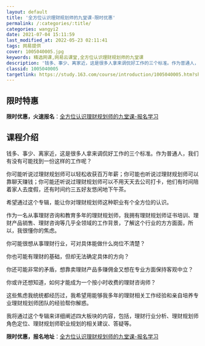 ```yaml
---
layout: default
title: '全方位认识理财规划师的九堂课-限时优惠'
permalink: /:categories/:title/
categories: wangyi2
date: 2021-07-04 15:11:59
last_modified_at: 2022-05-23 02:11:41
tags: 网易提供
cover: 1005040005.jpg
keywords: 精选网课,网易云课堂,全方位认识理财规划师的九堂课
description: '钱多、事少、离家近，这是很多人拿来调侃好工作的三个标准。作为普通人，我们有没有可能找到一份这样的工作呢？你可能听说过理财'
classid: 1005040005
targetlink: https://study.163.com/course/introduction/1005040005.htm?share=1&shareId=1025206652&utm_campaign=share&utm_medium=iphoneShare&utm_source=&utm_u=1025206652
---
```


## 限时特惠

**限时优惠，火速报名**：[全方位认识理财规划师的九堂课-报名学习](https://study.163.com/course/introduction/1005040005.htm?share=1&shareId=1025206652&utm_campaign=share&utm_medium=iphoneShare&utm_source=&utm_u=1025206652)

## 课程介绍

钱多、事少、离家近，这是很多人拿来调侃好工作的三个标准。作为普通人，我们有没有可能找到一份这样的工作呢？



你可能听说过理财规划师可以轻松收获百万年薪；你可能也听说过理财规划师可以靠聊天赚钱；你可能还听说过理财规划师可以不用天天去公司打卡，他们有时间陪着家人去度假，还有时间约三五好友悠闲地下午茶。



希望通过这个专辑，能让你对理财规划师这种职业有个全方位的认识。



作为一名从事理财咨询和教育多年的理财规划师，我拥有理财规划师证书培训、理财产品销售、理财咨询等几乎全领域的工作背景，了解这个行业的方方面面，所以，我很懂你的焦虑。



你可能很想从事理财行业，可对具体能做什么岗位不清楚？



你也可能有理财的基础，但却无法确定具体的方向？



你还可能非常的矛盾，想靠卖理财产品多赚佣金又想在专业方面保持客观中立？



你或许还想知道，如何才能成为一个按小时收费的理财咨询师？



这些焦虑我统统都经历过，我希望用能够我多年的理财相关工作经验和亲自培养专业理财规划师团队的经验帮你解惑。



我将通过这个专辑来详细阐述四大板块的内容，包括，理财行业分析、理财规划师角色定位、理财规划师职业规划的相关建议、答疑等。

**限时优惠，报名地址**：[全方位认识理财规划师的九堂课-报名学习](https://study.163.com/course/introduction/1005040005.htm?share=1&shareId=1025206652&utm_campaign=share&utm_medium=iphoneShare&utm_source=&utm_u=1025206652)

